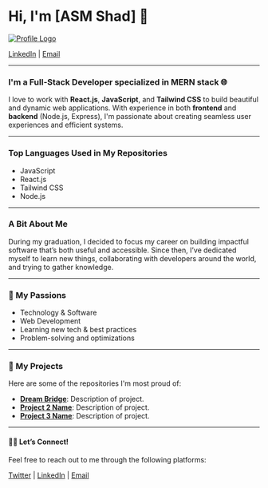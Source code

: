 # Hi, I'm [ASM Shad] 👋

[![Profile Logo]([your-logo-url](https://github.com/asm-shad/asm-shad/blob/main/logoo.png))]((https://shad-s-portfolio.web.app/))

 [LinkedIn](https://www.linkedin.com/in/asm-shad-139949146/) | [Email](mailto:asmshad@gmail.com)

---

### I'm a Full-Stack Developer specialized in MERN stack 🌐

I love to work with **React.js**, **JavaScript**, and **Tailwind CSS** to build beautiful and dynamic web applications. With experience in both **frontend** and **backend** (Node.js, Express), I'm passionate about creating seamless user experiences and efficient systems.

---

### Top Languages Used in My Repositories

- JavaScript
- React.js
- Tailwind CSS
- Node.js

---

### A Bit About Me

During my graduation, I decided to focus my career on building impactful software that’s both useful and accessible. Since then, I’ve dedicated myself to learn new things, collaborating with developers around the world, and trying to gather knowledge.


---

### 🌟 My Passions

- Technology & Software
- Web Development
- Learning new tech & best practices
- Problem-solving and optimizations

---


### 🧡 My Projects

Here are some of the repositories I'm most proud of:

- **[Dream Bridge](https://github.com/asm-shad/dream-bridge.git)**: Description of project.
- **[Project 2 Name](GitHub-Link)**: Description of project.
- **[Project 3 Name](GitHub-Link)**: Description of project.


---

#### 👨‍💻 Let’s Connect!

Feel free to reach out to me through the following platforms:

[Twitter](https://twitter.com/yourhandle) | [LinkedIn](https://www.linkedin.com/in/asm-shad-139949146/) | [Email](mailto:asmshad@gmail.com)

